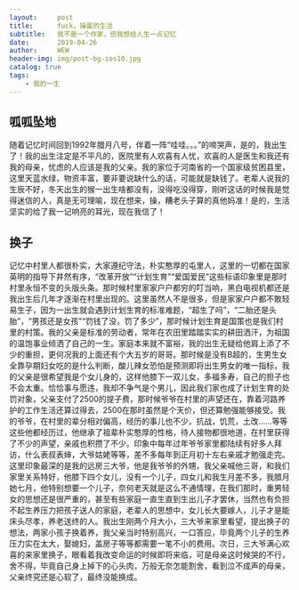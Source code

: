 ```yaml
---
layout:     post
title:      fuck，操蛋的生活
subtitle:   我不是一个作家，但我想给人生一点记忆
date:       2019-04-26
author:     WEW
header-img: img/post-bg-ios10.jpg
catalog: true
tags:
    - 我的一生
---
```



## 呱呱坠地
   随着记忆时间回到1992年腊月八号，伴着一阵“哇哇。。。”的啼哭声，是的，我出生了！我的出生注定是不平凡的，医院里有人欢喜有人忧，欢喜的人是医生和我还有我的母亲，忧虑的人应该是我的父亲。我的家位于河南省的一个国家级贫困县里，这里天蓝水绿，物资丰富，要非要说缺什么的话，可能就是缺钱了。老辈人说我的生辰不好，冬天出生的猴一出生啥都没有，没得吃没得穿，刚听这话的时候我是觉得迷信的人，真是无可理喻，现在想来，操，糟老头子算的真他妈准！是的，生活坚实的给了我一记响亮的耳光，现在我信了！
    
## 换子
  记忆中村里人都很朴实，大家遵纪守法，朴实憨厚的屯里人，这里的一切都在国家英明的指导下井然有序，“改革开放”“计划生育”“爱国爱民”这些标语印象里是那时村里永恒不变的头版头条。那时候村里家家户户都穷的叮当响，黑白电视机都还是我出生后几年才逐渐在村里出现的。这里虽然人不是很多，但是家家户户都不敢轻易生子，因为一出生就会遇到计划生育的标准难题，“超生了吗”，“二胎还是头胎”，“男孩还是女孩”“罚钱了没，罚了多少”，那时候计划生育是国策也是我们村里的村策。我的父亲是标准的劳动者，常年在农田里踏踏实实的耕田洒汗，为祖国的温饱事业倾洒了自己的一生。家庭本来就不富裕，我的出生无疑给他肩上添了不少的重担，更何况我的上面还有个大五岁的哥哥。那时候是没有B超的，生男生女全靠孕期妇女吃的是什么判断，酸儿辣女恐怕是预测即将出生男女的唯一指标，我的父亲是很希望我是个女儿身的，这样他膝下一双儿女，多福多寿，自己的担子也不会太重。恰恰事与愿违，我却不争气是个男儿，因此我们家也成了计划生育的处罚对象，父亲支付了2500的提子费，那时候爷爷在村里的声望还在，靠着河路养护的工作生活还算过得去，2500在那时虽然是个天价，但还算勉强能够接受。我的爷爷，在村里的辈分相对偏高，经历的事儿也不少，抗战，饥荒，土改......等等这些他都经历过，他继承了祖辈朴实憨厚的性格，待人接物都很地道，在村里获得了不少的声望，亲戚也积攒了不少。印象中每年过年爷爷家里都陆续有好多人拜访，什么表叔表婶，大爷姑姥等等，差不多每年到正月初十左右亲戚才勉强走完。这里印象最深的是我的远房三大爷，他是我爷爷的外甥，我父亲喊他三哥，和我们家里关系特好，他膝下四个女儿，没有一个儿子，四女儿和我生月差不多，我腊月她七月，他特别想要一个儿子，奈何老天就是这么不通情理，在我们那时，重男轻女的思想还是很严重的，甚至有些家庭一直生直到生出儿子才罢休，当然也有负担不起生养压力把孩子送人的家庭，老辈人的思想中，女儿长大要嫁人，儿子才是能床头尽孝，养老送终的人。我出生刚两个月大小，三大爷来家里看望，提出换子的想法，两家小孩子换着养，我父亲当时特别高兴，一口答应，毕竟两个儿子的生养压力实在太大，娶媳妇，盖房子等等都需要一笔不小的费用。次日，三大爷满心欢喜的来家里换子，眼看着我改变命运的时候即将来临，可是母亲这时候哭的不行，舍不得，毕竟自己身上掉下的心头肉，万般无奈怎能割舍，看到泣不成声的母亲，父亲终究还是心软了，最终没能换成。
